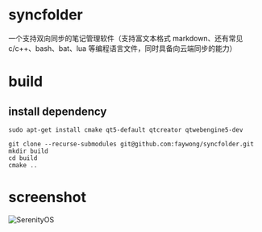 # syncfolder
一个支持双向同步的笔记管理软件（支持富文本格式 markdown、还有常见 c/c++、bash、bat、lua 等编程语言文件，同时具备向云端同步的能力）

# build

## install dependency

```shell
sudo apt-get install cmake qt5-default qtcreator qtwebengine5-dev
```

```shell
git clone --recurse-submodules git@github.com:faywong/syncfolder.git
mkdir build
cd build
cmake ..
```

# screenshot
![SerenityOS](https://i.imgur.com/T9kWTXB.png)
